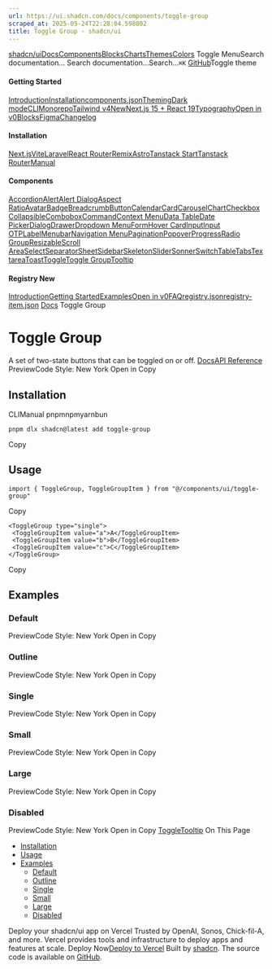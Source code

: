 ```yaml
---
url: https://ui.shadcn.com/docs/components/toggle-group
scraped_at: 2025-05-24T22:28:04.598802
title: Toggle Group - shadcn/ui
---
```


[shadcn/ui](https://ui.shadcn.com/)[Docs](https://ui.shadcn.com/docs/installation)[Components](https://ui.shadcn.com/docs/components)[Blocks](https://ui.shadcn.com/blocks)[Charts](https://ui.shadcn.com/charts)[Themes](https://ui.shadcn.com/themes)[Colors](https://ui.shadcn.com/colors)
Toggle MenuSearch documentation...
Search documentation...Search...`⌘K`
[GitHub](https://github.com/shadcn-ui/ui)Toggle theme
#### Getting Started 
[Introduction](https://ui.shadcn.com/docs)[Installation](https://ui.shadcn.com/docs/installation)[components.json](https://ui.shadcn.com/docs/components-json)[Theming](https://ui.shadcn.com/docs/theming)[Dark mode](https://ui.shadcn.com/docs/dark-mode)[CLI](https://ui.shadcn.com/docs/cli)[Monorepo](https://ui.shadcn.com/docs/monorepo)[Tailwind v4New](https://ui.shadcn.com/docs/tailwind-v4)[Next.js 15 + React 19](https://ui.shadcn.com/docs/react-19)[Typography](https://ui.shadcn.com/docs/components/typography)[Open in v0](https://ui.shadcn.com/docs/v0)[Blocks](https://ui.shadcn.com/docs/blocks)[Figma](https://ui.shadcn.com/docs/figma)[Changelog](https://ui.shadcn.com/docs/changelog)
#### Installation 
[Next.js](https://ui.shadcn.com/docs/installation/next)[Vite](https://ui.shadcn.com/docs/installation/vite)[Laravel](https://ui.shadcn.com/docs/installation/laravel)[React Router](https://ui.shadcn.com/docs/installation/react-router)[Remix](https://ui.shadcn.com/docs/installation/remix)[Astro](https://ui.shadcn.com/docs/installation/astro)[Tanstack Start](https://ui.shadcn.com/docs/installation/tanstack)[Tanstack Router](https://ui.shadcn.com/docs/installation/tanstack-router)[Manual](https://ui.shadcn.com/docs/installation/manual)
#### Components 
[Accordion](https://ui.shadcn.com/docs/components/accordion)[Alert](https://ui.shadcn.com/docs/components/alert)[Alert Dialog](https://ui.shadcn.com/docs/components/alert-dialog)[Aspect Ratio](https://ui.shadcn.com/docs/components/aspect-ratio)[Avatar](https://ui.shadcn.com/docs/components/avatar)[Badge](https://ui.shadcn.com/docs/components/badge)[Breadcrumb](https://ui.shadcn.com/docs/components/breadcrumb)[Button](https://ui.shadcn.com/docs/components/button)[Calendar](https://ui.shadcn.com/docs/components/calendar)[Card](https://ui.shadcn.com/docs/components/card)[Carousel](https://ui.shadcn.com/docs/components/carousel)[Chart](https://ui.shadcn.com/docs/components/chart)[Checkbox](https://ui.shadcn.com/docs/components/checkbox)[Collapsible](https://ui.shadcn.com/docs/components/collapsible)[Combobox](https://ui.shadcn.com/docs/components/combobox)[Command](https://ui.shadcn.com/docs/components/command)[Context Menu](https://ui.shadcn.com/docs/components/context-menu)[Data Table](https://ui.shadcn.com/docs/components/data-table)[Date Picker](https://ui.shadcn.com/docs/components/date-picker)[Dialog](https://ui.shadcn.com/docs/components/dialog)[Drawer](https://ui.shadcn.com/docs/components/drawer)[Dropdown Menu](https://ui.shadcn.com/docs/components/dropdown-menu)[Form](https://ui.shadcn.com/docs/components/form)[Hover Card](https://ui.shadcn.com/docs/components/hover-card)[Input](https://ui.shadcn.com/docs/components/input)[Input OTP](https://ui.shadcn.com/docs/components/input-otp)[Label](https://ui.shadcn.com/docs/components/label)[Menubar](https://ui.shadcn.com/docs/components/menubar)[Navigation Menu](https://ui.shadcn.com/docs/components/navigation-menu)[Pagination](https://ui.shadcn.com/docs/components/pagination)[Popover](https://ui.shadcn.com/docs/components/popover)[Progress](https://ui.shadcn.com/docs/components/progress)[Radio Group](https://ui.shadcn.com/docs/components/radio-group)[Resizable](https://ui.shadcn.com/docs/components/resizable)[Scroll Area](https://ui.shadcn.com/docs/components/scroll-area)[Select](https://ui.shadcn.com/docs/components/select)[Separator](https://ui.shadcn.com/docs/components/separator)[Sheet](https://ui.shadcn.com/docs/components/sheet)[Sidebar](https://ui.shadcn.com/docs/components/sidebar)[Skeleton](https://ui.shadcn.com/docs/components/skeleton)[Slider](https://ui.shadcn.com/docs/components/slider)[Sonner](https://ui.shadcn.com/docs/components/sonner)[Switch](https://ui.shadcn.com/docs/components/switch)[Table](https://ui.shadcn.com/docs/components/table)[Tabs](https://ui.shadcn.com/docs/components/tabs)[Textarea](https://ui.shadcn.com/docs/components/textarea)[Toast](https://ui.shadcn.com/docs/components/toast)[Toggle](https://ui.shadcn.com/docs/components/toggle)[Toggle Group](https://ui.shadcn.com/docs/components/toggle-group)[Tooltip](https://ui.shadcn.com/docs/components/tooltip)
#### Registry New
[Introduction](https://ui.shadcn.com/docs/registry)[Getting Started](https://ui.shadcn.com/docs/registry/getting-started)[Examples](https://ui.shadcn.com/docs/registry/examples)[Open in v0](https://ui.shadcn.com/docs/registry/open-in-v0)[FAQ](https://ui.shadcn.com/docs/registry/faq)[registry.json](https://ui.shadcn.com/docs/registry/registry-json)[registry-item.json](https://ui.shadcn.com/docs/registry/registry-item-json)
[Docs](https://ui.shadcn.com/docs)
Toggle Group
# Toggle Group
A set of two-state buttons that can be toggled on or off.
[Docs](https://www.radix-ui.com/docs/primitives/components/toggle-group)[API Reference](https://www.radix-ui.com/docs/primitives/components/toggle-group#api-reference)
PreviewCode
Style: New York
Open in Copy
## [](https://ui.shadcn.com/docs/components/toggle-group#installation)Installation
CLIManual
pnpmnpmyarnbun
```
pnpm dlx shadcn@latest add toggle-group

```

Copy
## [](https://ui.shadcn.com/docs/components/toggle-group#usage)Usage
```
import { ToggleGroup, ToggleGroupItem } from "@/components/ui/toggle-group"
```
Copy
```
<ToggleGroup type="single">
 <ToggleGroupItem value="a">A</ToggleGroupItem>
 <ToggleGroupItem value="b">B</ToggleGroupItem>
 <ToggleGroupItem value="c">C</ToggleGroupItem>
</ToggleGroup>
```
Copy
## [](https://ui.shadcn.com/docs/components/toggle-group#examples)Examples
### [](https://ui.shadcn.com/docs/components/toggle-group#default)Default
PreviewCode
Style: New York
Open in Copy
### [](https://ui.shadcn.com/docs/components/toggle-group#outline)Outline
PreviewCode
Style: New York
Open in Copy
### [](https://ui.shadcn.com/docs/components/toggle-group#single)Single
PreviewCode
Style: New York
Open in Copy
### [](https://ui.shadcn.com/docs/components/toggle-group#small)Small
PreviewCode
Style: New York
Open in Copy
### [](https://ui.shadcn.com/docs/components/toggle-group#large)Large
PreviewCode
Style: New York
Open in Copy
### [](https://ui.shadcn.com/docs/components/toggle-group#disabled)Disabled
PreviewCode
Style: New York
Open in Copy
[Toggle](https://ui.shadcn.com/docs/components/toggle)[Tooltip](https://ui.shadcn.com/docs/components/tooltip)
On This Page
  * [Installation](https://ui.shadcn.com/docs/components/toggle-group#installation)
  * [Usage](https://ui.shadcn.com/docs/components/toggle-group#usage)
  * [Examples](https://ui.shadcn.com/docs/components/toggle-group#examples)
    * [Default](https://ui.shadcn.com/docs/components/toggle-group#default)
    * [Outline](https://ui.shadcn.com/docs/components/toggle-group#outline)
    * [Single](https://ui.shadcn.com/docs/components/toggle-group#single)
    * [Small](https://ui.shadcn.com/docs/components/toggle-group#small)
    * [Large](https://ui.shadcn.com/docs/components/toggle-group#large)
    * [Disabled](https://ui.shadcn.com/docs/components/toggle-group#disabled)


Deploy your shadcn/ui app on Vercel
Trusted by OpenAI, Sonos, Chick-fil-A, and more.
Vercel provides tools and infrastructure to deploy apps and features at scale.
Deploy Now[Deploy to Vercel](https://vercel.com/new?utm_source=shadcn_site&utm_medium=web&utm_campaign=docs_cta_deploy_now_callout)
Built by [shadcn](https://twitter.com/shadcn). The source code is available on [GitHub](https://github.com/shadcn-ui/ui).

